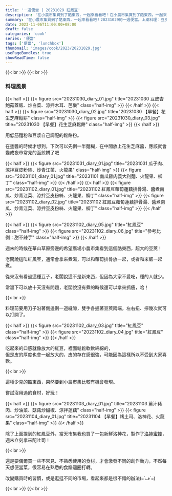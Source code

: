```yaml
---
title: '一週便當 | 20231029 紅鳳豆'
description: '在小農市集買到了酷東西，一起來看看吧！在小農市集買到了酷東西，一起來看看吧。20231029的一週便當。上桌料理：豆皮杏鮑菇蓋飯、瓜子肉、紅鳳豆蘿蔔蓮藕排骨湯、南瓜雞肉義大利麵、薑汁豬肉。'
summary: '在小農市集買到了酷東西，一起來看看吧！20231029的一週便當。上桌料理：豆皮杏鮑菇蓋飯、瓜子肉、紅鳳豆蘿蔔蓮藕排骨湯、南瓜雞肉義大利麵、薑汁豬肉。'
date: 2023-11-06T11:00:00+08:00
draft: false
categories: 'cook'
series: '便當'
tags: ['便當', 'lunchbox']
thumbnail: 'images/cook/2023/20231029.jpg'
usePageBundles: true
showReadTime: false
---
```


{{< br >}}
{{< br >}}

### 料理風景

{{< half >}}
{{< figure src="20231030_diary_01.jpg" title="20231030 豆皮杏鮑菇蓋飯、炒白菜、涼拌木耳、芭樂" class="half-img" >}}
{{< /half >}}
{{< half >}}
{{< figure src="20231030_diary_02.jpg" title="20231030 【早餐】花生芝麻鬆餅" class="half-img" >}}
{{< figure src="20231030_diary_03.jpg" title="20231030 【早餐】花生芝麻鬆餅" class="half-img" >}}
{{< /half >}}

用低筋麵粉和豆漿自己調配的鬆餅粉。

在塗醬的時候才想到，下次可以先倒一半麵糊，在中間放上花生芝麻醬，應該就會變成夜市常見的面煎餅了吧

{{< half >}}
{{< figure src="20231031_diary_01.jpg" title="20231031 瓜子肉、涼拌豆皮粉絲、炒青江菜、火龍果" class="half-img" >}}
{{< figure src="20231101_diary_01.jpg" title="20231101 南瓜雞肉義大利麵、火龍果、柳丁" class="half-img" >}}
{{< /half >}}
{{< half >}}
{{< figure src="20231102_diary_01.jpg" title="20231102 紅鳳豆蘿蔔蓮藕排骨湯、醬煮南瓜、炒青江菜、涼拌豆皮粉絲、火龍果、柳丁" class="half-img" >}}
{{< figure src="20231102_diary_02.jpg" title="20231102 紅鳳豆蘿蔔蓮藕排骨湯、醬煮南瓜、炒青江菜、涼拌豆皮粉絲、火龍果、柳丁" class="half-img" >}}
{{< /half >}}

{{< half >}}
{{< figure src="20231102_diary_05.jpg" title="紅鳳豆" class="half-img" >}}
{{< figure src="20231102_diary_06.jpg" title="參考比例：甜不辣手" class="half-img" >}}
{{< /half >}}

週末的時候在華山草原旁邊的希望廣場小農市集看到這個酷東西，超大的豆莢！

老闆說這叫紅鳳豆，通常會拿來煮湯，可以和蘿蔔排骨放一起，或者和米飯一起煮。

從來沒有看過這種豆子，老闆說這不是新東西，但因為大家不愛吃，種的人就少。

常溫下可以放十天沒有問題，老闆說沒有煮的時候還可以拿來抓癢，哈！

{{< br >}}

料理前要用刀子沿著側邊劃一道縫隙，雙手各握著豆莢兩端，左右扭、擰幾次就可以打開了。

{{< half >}}
{{< figure src="20231102_diary_03.jpg" title="紅鳳豆" class="half-img" >}}
{{< figure src="20231102_diary_04.jpg" title="紅鳳豆" class="half-img" >}}
{{< /half >}}

吃起來的口感就像放大的紅豆，裡面鬆鬆軟軟綿綿的，
\
但是皮的厚度也會一起放大的，皮的存在感很強，可能因為這樣所以不受到大家喜歡。

{{< br >}}

這種少見的酷東西，果然要到小農市集比較有機會發現。

嘗試沒用過的食材，好玩！

{{< half >}}
{{< figure src="20231103_diary_01.jpg" title="20231103 薑汁豬肉、炒油菜、菇菇炒甜椒、涼拌蓮藕" class="half-img" >}}
{{< figure src="20231104_diary_01.jpg" title="20231104 【早餐】烤土司、洛神花、火龍果" class="half-img" >}}
{{< /half >}}

除了上面提到的紅鳳豆外，當天市集我也買了一包新鮮洛神花，製作了[洛神蜜餞](../../../recipe/candied-roselle/)，週末立刻拿來配吐司！

{{< br >}}

還是要偶爾買一些不常見、不熟悉使用的食材，才會激發不同的創作動力，不然每天想便當菜，很容易在熟悉的食譜迴圈打轉。

改變購買時的習慣，或是逛逛不同的市場，看起來都是很不錯的辦法(๑´ڡ`๑)

{{< br >}}
{{< br >}}
